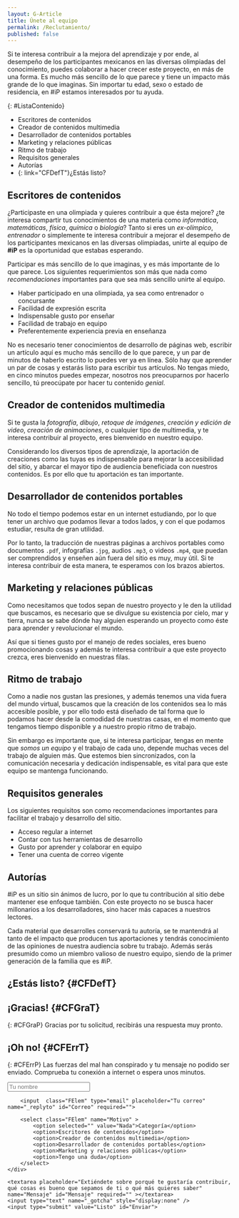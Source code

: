 ```yaml
---
layout: G-Article
title: Únete al equipo
permalink: /Reclutamiento/
published: false
---
```


Si te interesa contribuir a la mejora del aprendizaje y por ende, al desempeño de los participantes mexicanos en las diversas olimpiadas del conocimiento, puedes colaborar a hacer crecer este proyecto, en más de una forma. Es mucho más sencillo de lo que parece y tiene un impacto más grande de lo que imaginas. Sin importar tu edad, sexo o estado de residencia, en #iP estamos interesados por tu ayuda.

{: #ListaContenido}
- Escritores de contenidos
- Creador de contenidos multimedia
- Desarrollador de contenidos portables
- Marketing y relaciones públicas
- Ritmo de trabajo
- Requisitos generales
- Autorías
- {: link="CFDefT"}¿Estás listo?

## Escritores de contenidos

¿Participaste en una olimpiada y quieres contribuir a que ésta mejore? ¿te interesa compartir tus conocimientos de una materia como *informática*, *matemáticas*, *física*, *química* o *biología*? Tanto si eres un *ex-olímpico*, *entrenador* o simplemente te interesa contribuir a mejorar el desempeño de los participantes mexicanos en las diversas olimpiadas, unirte al equipo de **#iP** es la oportunidad que estabas esperando.

Participar es más sencillo de lo que imaginas, y es más importante de lo que parece. Los siguientes requerimientos son más que nada como *recomendaciones* importantes para que sea más sencillo unirte al equipo.

- Haber participado en una olimpiada, ya sea como entrenador o concursante
- Facilidad de expresión escrita
- Indispensable gusto por enseñar
- Facilidad de trabajo en equipo
- Preferentemente experiencia previa en enseñanza

No es necesario tener conocimientos de desarrollo de páginas web, escribir un artículo aquí es mucho más sencillo de lo que parece, y un par de minutos de haberlo escrito lo puedes ver ya en línea. Sólo hay que aprender un par de cosas y estarás listo para escribir tus artículos. No tengas miedo, en cinco minutos puedes empezar, nosotros nos preocuparnos por hacerlo sencillo, tú preocúpate por hacer tu contenido *genial*.


## Creador de contenidos multimedia

Si te gusta la *fotografía*, *dibujo*, *retoque de imágenes*, *creación y edición de video*, *creación de animaciones*, o cualquier tipo de multimedia, y te interesa contribuir al proyecto, eres bienvenido en nuestro equipo.

Considerando los diversos tipos de aprendizaje, la aportación de creaciones como las tuyas es indispensable para mejorar la accesibilidad del sitio, y abarcar el mayor tipo de audiencia beneficiada con nuestros contenidos. Es por ello que tu aportación es tan importante.


## Desarrollador de contenidos portables

No todo el tiempo podemos estar en un internet estudiando, por lo que tener un archivo que podamos llevar a todos lados, y con el que podamos estudiar, resulta de gran utilidad.

Por lo tanto, la traducción de nuestras páginas a archivos portables como documentos `.pdf`, infografías `.jpg`, audios `.mp3`, o videos `.mp4`, que puedan ser comprendidos y enseñen aún fuera del sitio es muy, muy útil. Si te interesa contribuir de esta manera, te esperamos con los brazos abiertos.

## Marketing y relaciones públicas

Como necesitamos que todos sepan de nuestro proyecto y le den la utilidad que buscamos, es necesario que se divulgue su existencia por cielo, mar y tierra, nunca se sabe dónde hay alguien esperando un proyecto como éste para aprender y revolucionar el mundo.

Así que si tienes gusto por el manejo de redes sociales, eres bueno promocionando cosas y además te interesa contribuir a que este proyecto crezca, eres bienvenido en nuestras filas.

## Ritmo de trabajo	

Como a nadie nos gustan las presiones, y además tenemos una vida fuera del mundo virtual, buscamos que la creación de los contenidos sea lo más accesible posible, y por ello todo está diseñado de tal forma que lo podamos hacer desde la comodidad de nuestras casas, en el momento que tengamos tiempo disponible y a nuestro propio ritmo de trabajo.

Sin embargo es importante que, si te interesa participar, tengas en mente que *somos un equipo* y el trabajo de cada uno, depende muchas veces del trabajo de alguien más. Que estemos bien sincronizados, con la comunicación necesaria y dedicación indispensable, es vital para que este equipo se mantenga funcionando.

## Requisitos generales

Los siguientes requisitos son como recomendaciones importantes para facilitar el trabajo y desarrollo del sitio.

- Acceso regular a internet
- Contar con tus herramientas de desarrollo
- Gusto por aprender y colaborar en equipo
- Tener una cuenta de correo vigente

## Autorías

\#iP es un sitio sin ánimos de lucro, por lo que tu contribución al sitio debe mantener ese enfoque también. Con este proyecto no se busca hacer millonarios a los desarrolladores, sino hacer más capaces a nuestros lectores.

Cada material que desarrolles conservará tu autoría, se te mantendrá al tanto de el impacto que producen tus aportaciones y tendrás conocimiento de las opiniones de nuestra audiencia sobre tu trabajo. Además serás presumido como un miembro valioso de nuestro equipo, siendo de la primer generación de la familia que es #iP.

## ¿Estás listo? 	{#CFDefT}

## ¡Gracias! 		{#CFGraT}

{: #CFGraP}
Gracias por tu solicitud, recibirás una respuesta muy pronto.

## ¡Oh no! 			{#CFErrT}

{: #CFErrP}
Las fuerzas del mal han conspirado y tu mensaje no podido ser enviado. Comprueba tu conexión a internet o espera unos minutos.

<form id="ContactForm" method="POST">
	<div class="FIzq">
		<input type="hidden" name="_subject" value="Mensaje desde #IP" />
		<input  class="FElem" type="text" placeholder="Tu nombre" name="Nombre" id="Nombre" required="">

		<input  class="FElem" type="email" placeholder="Tu correo" name="_replyto" id="Correo" required="">

		<select class="FElem" name="Motivo" >
			<option selected="" value="Nada">Categoría</option>
			<option>Escritores de contenidos</option>
			<option>Creador de contenidos multimedia</option>
			<option>Desarrollador de contenidos portables</option>
			<option>Marketing y relaciones públicas</option>
			<option>Tengo una duda</option>
		</select>
	</div>
	
	<textarea placeholder="Extiéndete sobre porqué te gustaría contribuir, qué cosas es bueno que sepamos de ti o qué más quieres saber" name="Mensaje" id="Mensaje" required="" ></textarea>
	<input type="text" name="_gotcha" style="display:none" />
	<input type="submit" value="Listo" id="Enviar">
</form>
<script src="{{ site.iP-Sources }}/JS/Universal/ContactForm.js"></script>